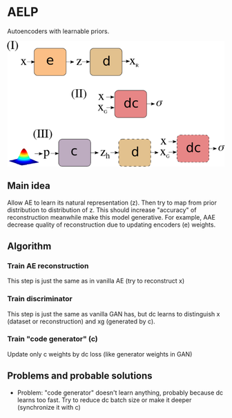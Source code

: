 # AELP

Autoencoders with learnable priors.

![alt text](aelp.png)

## Main idea

Allow AE to learn its natural representation (z). Then try to map from prior distribution to distribution of z. This should increase "accuracy" of reconstruction meanwhile make this model generative. For example, AAE decrease quality of reconstruction due to updating encoders (e) weights.

## Algorithm

### Train AE reconstruction
This step is just the same as in vanilla AE (try to reconstruct x)

### Train discriminator
This step is just the same as vanilla GAN has, but dc learns to distinguish x (dataset or reconstruction) and xg (generated by c).

### Train "code generator" (c)
Update only c weights by dc loss (like generator weights in GAN)

## Problems and probable solutions
* Problem: "code generator" doesn't learn anything, probably because dc learns too fast. Try to reduce dc batch size or make it deeper (synchronize it with c)
